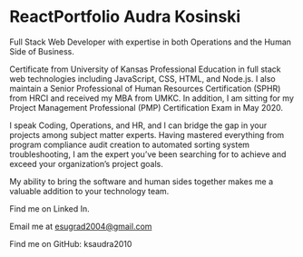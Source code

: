 # ReactPortfolio Audra Kosinski

Full Stack Web Developer with expertise in both Operations and the Human Side of Business.

Certificate from University of Kansas Professional Education in full stack web technologies including JavaScript, CSS, HTML, and Node.js. I also maintain a Senior Professional of Human Resources Certification (SPHR) from HRCI and received my MBA from UMKC. In addition, I am sitting for my Project Management Professional (PMP) Certification Exam in May 2020.

I speak Coding, Operations, and HR, and I can bridge the gap in your projects among subject matter experts. Having mastered everything from program compliance audit creation to automated sorting system troubleshooting, I am the expert you’ve been searching for to achieve and exceed your organization’s project goals.

My ability to bring the software and human sides together makes me a valuable addition to your technology team.

Find me on Linked In. 

Email me at esugrad2004@gmail.com

Find me on GitHub: ksaudra2010
